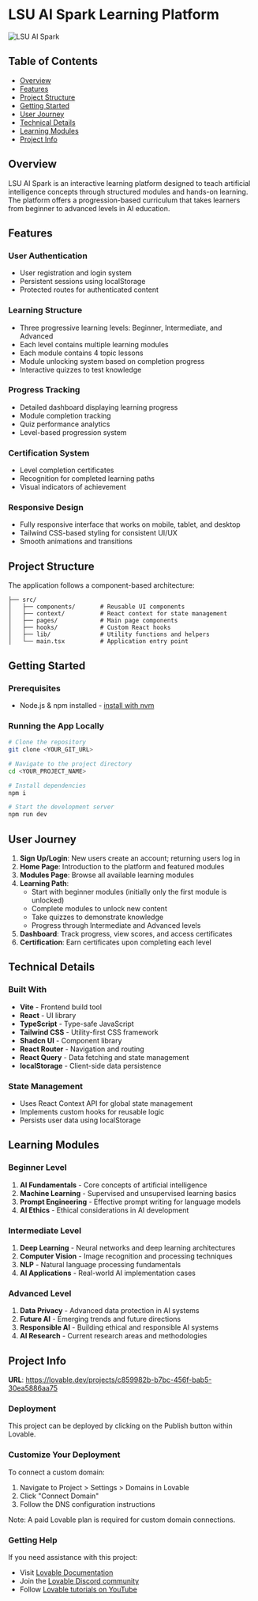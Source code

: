 
# LSU AI Spark Learning Platform

![LSU AI Spark](https://images.unsplash.com/photo-1526374965328-7f61d4dc18c5?q=80&w=200)

## Table of Contents
- [Overview](#overview)
- [Features](#features)
- [Project Structure](#project-structure)
- [Getting Started](#getting-started)
- [User Journey](#user-journey)
- [Technical Details](#technical-details)
- [Learning Modules](#learning-modules)
- [Project Info](#project-info)

## Overview

LSU AI Spark is an interactive learning platform designed to teach artificial intelligence concepts through structured modules and hands-on learning. The platform offers a progression-based curriculum that takes learners from beginner to advanced levels in AI education.

## Features

### User Authentication
- User registration and login system
- Persistent sessions using localStorage
- Protected routes for authenticated content

### Learning Structure
- Three progressive learning levels: Beginner, Intermediate, and Advanced
- Each level contains multiple learning modules
- Each module contains 4 topic lessons
- Module unlocking system based on completion progress
- Interactive quizzes to test knowledge

### Progress Tracking
- Detailed dashboard displaying learning progress
- Module completion tracking
- Quiz performance analytics
- Level-based progression system

### Certification System
- Level completion certificates
- Recognition for completed learning paths
- Visual indicators of achievement

### Responsive Design
- Fully responsive interface that works on mobile, tablet, and desktop
- Tailwind CSS-based styling for consistent UI/UX
- Smooth animations and transitions

## Project Structure

The application follows a component-based architecture:

```
├── src/
│   ├── components/       # Reusable UI components
│   ├── context/          # React context for state management
│   ├── pages/            # Main page components
│   ├── hooks/            # Custom React hooks
│   ├── lib/              # Utility functions and helpers
│   └── main.tsx          # Application entry point
```

## Getting Started

### Prerequisites
- Node.js & npm installed - [install with nvm](https://github.com/nvm-sh/nvm#installing-and-updating)

### Running the App Locally

```sh
# Clone the repository
git clone <YOUR_GIT_URL>

# Navigate to the project directory
cd <YOUR_PROJECT_NAME>

# Install dependencies
npm i

# Start the development server
npm run dev
```

## User Journey

1. **Sign Up/Login**: New users create an account; returning users log in
2. **Home Page**: Introduction to the platform and featured modules
3. **Modules Page**: Browse all available learning modules
4. **Learning Path**:
   - Start with beginner modules (initially only the first module is unlocked)
   - Complete modules to unlock new content
   - Take quizzes to demonstrate knowledge
   - Progress through Intermediate and Advanced levels
5. **Dashboard**: Track progress, view scores, and access certificates
6. **Certification**: Earn certificates upon completing each level

## Technical Details

### Built With
- **Vite** - Frontend build tool
- **React** - UI library
- **TypeScript** - Type-safe JavaScript
- **Tailwind CSS** - Utility-first CSS framework
- **Shadcn UI** - Component library
- **React Router** - Navigation and routing
- **React Query** - Data fetching and state management
- **localStorage** - Client-side data persistence

### State Management
- Uses React Context API for global state management
- Implements custom hooks for reusable logic
- Persists user data using localStorage

## Learning Modules

### Beginner Level
1. **AI Fundamentals** - Core concepts of artificial intelligence
2. **Machine Learning** - Supervised and unsupervised learning basics
3. **Prompt Engineering** - Effective prompt writing for language models
4. **AI Ethics** - Ethical considerations in AI development

### Intermediate Level
1. **Deep Learning** - Neural networks and deep learning architectures
2. **Computer Vision** - Image recognition and processing techniques
3. **NLP** - Natural language processing fundamentals
4. **AI Applications** - Real-world AI implementation cases

### Advanced Level
1. **Data Privacy** - Advanced data protection in AI systems
2. **Future AI** - Emerging trends and future directions
3. **Responsible AI** - Building ethical and responsible AI systems
4. **AI Research** - Current research areas and methodologies

## Project Info

**URL**: https://lovable.dev/projects/c859982b-b7bc-456f-bab5-30ea5886aa75

### Deployment

This project can be deployed by clicking on the Publish button within Lovable.

### Customize Your Deployment

To connect a custom domain:
1. Navigate to Project > Settings > Domains in Lovable
2. Click "Connect Domain"
3. Follow the DNS configuration instructions

Note: A paid Lovable plan is required for custom domain connections.

### Getting Help

If you need assistance with this project:
- Visit [Lovable Documentation](https://docs.lovable.dev/)
- Join the [Lovable Discord community](https://discord.com/channels/1119885301872070706/1280461670979993613)
- Follow [Lovable tutorials on YouTube](https://www.youtube.com/watch?v=9KHLTZaJcR8&list=PLbVHz4urQBZkJiAWdG8HWoJTdgEysigIO)
